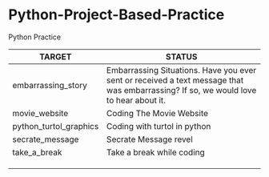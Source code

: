 # Python-Project-Based-Practice
Python Practice

| TARGET	| STATUS
| ------------- | ------
| embarrassing_story		| Embarrassing Situations. Have you ever sent or received a text message that was embarrassing? If so, we would love to hear about it.
| movie_website		| Coding The Movie Website |
| python_turtol_graphics		| Coding with turtol in python
| secrate_message		| Secrate Message revel
| take_a_break	| Take a break while coding
| 	|
|		|
| 	| 
